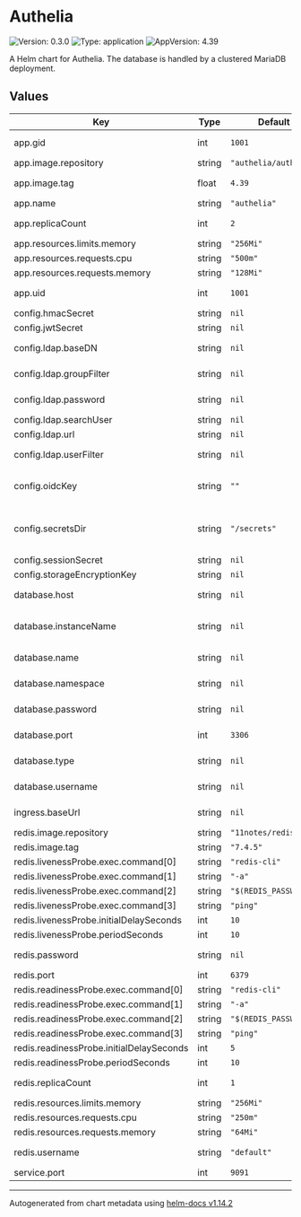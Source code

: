 # Authelia

![Version: 0.3.0](https://img.shields.io/badge/Version-0.3.0-informational?style=flat-square) ![Type: application](https://img.shields.io/badge/Type-application-informational?style=flat-square) ![AppVersion: 4.39](https://img.shields.io/badge/AppVersion-4.39-informational?style=flat-square)

A Helm chart for Authelia. The database is handled by a clustered MariaDB deployment.

## Values

| Key | Type | Default | Description |
|-----|------|---------|-------------|
| app.gid | int | `1001` | Runtime group |
| app.image.repository | string | `"authelia/authelia"` | App image |
| app.image.tag | float | `4.39` | Image version |
| app.name | string | `"authelia"` | App name |
| app.replicaCount | int | `2` | Number of pods |
| app.resources.limits.memory | string | `"256Mi"` |  |
| app.resources.requests.cpu | string | `"500m"` |  |
| app.resources.requests.memory | string | `"128Mi"` |  |
| app.uid | int | `1001` | Runtime user |
| config.hmacSecret | string | `nil` |  |
| config.jwtSecret | string | `nil` |  |
| config.ldap.baseDN | string | `nil` | LDAP search root |
| config.ldap.groupFilter | string | `nil` | LDAP group filter |
| config.ldap.password | string | `nil` | LDAP password |
| config.ldap.searchUser | string | `nil` | LDAP user |
| config.ldap.url | string | `nil` | LDAP URL |
| config.ldap.userFilter | string | `nil` | LDAP user filter |
| config.oidcKey | string | `""` | PEM-formatted key |
| config.secretsDir | string | `"/secrets"` | Directory to mount secret files in |
| config.sessionSecret | string | `nil` |  |
| config.storageEncryptionKey | string | `nil` |  |
| database.host | string | `nil` | FQDN to database |
| database.instanceName | string | `nil` | Database deployment name |
| database.name | string | `nil` | Database name |
| database.namespace | string | `nil` | Database namespace |
| database.password | string | `nil` | Database password |
| database.port | int | `3306` | Database port |
| database.type | string | `nil` | Kind of database |
| database.username | string | `nil` | Database username |
| ingress.baseUrl | string | `nil` | FQDN to application |
| redis.image.repository | string | `"11notes/redis"` |  |
| redis.image.tag | string | `"7.4.5"` |  |
| redis.livenessProbe.exec.command[0] | string | `"redis-cli"` |  |
| redis.livenessProbe.exec.command[1] | string | `"-a"` |  |
| redis.livenessProbe.exec.command[2] | string | `"$(REDIS_PASSWORD)"` |  |
| redis.livenessProbe.exec.command[3] | string | `"ping"` |  |
| redis.livenessProbe.initialDelaySeconds | int | `10` |  |
| redis.livenessProbe.periodSeconds | int | `10` |  |
| redis.password | string | `nil` | Redis password |
| redis.port | int | `6379` | Redis port |
| redis.readinessProbe.exec.command[0] | string | `"redis-cli"` |  |
| redis.readinessProbe.exec.command[1] | string | `"-a"` |  |
| redis.readinessProbe.exec.command[2] | string | `"$(REDIS_PASSWORD)"` |  |
| redis.readinessProbe.exec.command[3] | string | `"ping"` |  |
| redis.readinessProbe.initialDelaySeconds | int | `5` |  |
| redis.readinessProbe.periodSeconds | int | `10` |  |
| redis.replicaCount | int | `1` | Number of redis pods |
| redis.resources.limits.memory | string | `"256Mi"` |  |
| redis.resources.requests.cpu | string | `"250m"` |  |
| redis.resources.requests.memory | string | `"64Mi"` |  |
| redis.username | string | `"default"` | Redis username |
| service.port | int | `9091` | App port |

----------------------------------------------
Autogenerated from chart metadata using [helm-docs v1.14.2](https://github.com/norwoodj/helm-docs/releases/v1.14.2)
